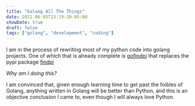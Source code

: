 ```yaml
---
title: "Golang All The Things"
date: 2021-06-05T23:19:10-05:00
showDate: true
draft: false
tags: ["golang", "development", "coding"]
---
```


I am in the process of rewriting most of my python code into golang projects. One of which that is already complete is  [gofindpi][1] that replaces the pypi package [findpi][2]

_Why am I doing this?_

I am convinced that, given enough learning time to get past the foibles of Golang, anything written in Golang will be better than Python, and this is an objective conclusion I came to, even though I will always love Python.

[1]: https://github.com/jamesacampbell/gofindpi "faster than findpi and nmap"
[2]: https://github.com/jamesacampbell/findpi "faster than nmap"